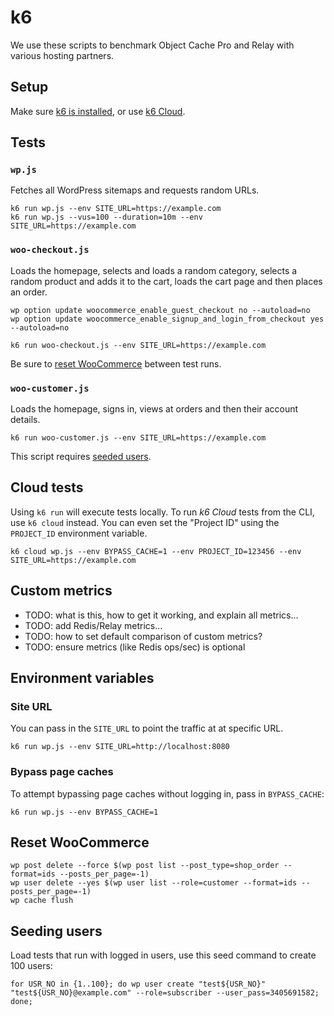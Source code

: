 # k6

We use these scripts to benchmark Object Cache Pro and Relay with various hosting partners.

## Setup

Make sure [k6 is installed](https://k6.io/docs/getting-started/installation/), or use [k6 Cloud](https://k6.io/cloud/).

## Tests

### `wp.js`

Fetches all WordPress sitemaps and requests random URLs.

```
k6 run wp.js --env SITE_URL=https://example.com
k6 run wp.js --vus=100 --duration=10m --env SITE_URL=https://example.com
```

### `woo-checkout.js`

Loads the homepage, selects and loads a random category, selects a random product and adds it to the cart, loads the cart page and then places an order.

```
wp option update woocommerce_enable_guest_checkout no --autoload=no
wp option update woocommerce_enable_signup_and_login_from_checkout yes --autoload=no

k6 run woo-checkout.js --env SITE_URL=https://example.com
```

Be sure to [reset WooCommerce](#reset-woocommerce) between test runs.

### `woo-customer.js`

Loads the homepage, signs in, views at orders and then their account details.

```
k6 run woo-customer.js --env SITE_URL=https://example.com
```

This script requires [seeded users](#seeding-users).

## Cloud tests

Using `k6 run` will execute tests locally. To run _k6 Cloud_ tests from the CLI, use `k6 cloud` instead. You can even set the "Project ID" using the `PROJECT_ID` environment variable.

```
k6 cloud wp.js --env BYPASS_CACHE=1 --env PROJECT_ID=123456 --env SITE_URL=https://example.com
```

## Custom metrics

- TODO: what is this, how to get it working, and explain all metrics...
- TODO: add Redis/Relay metrics...
- TODO: how to set default comparison of custom metrics?
- TODO: ensure metrics (like Redis ops/sec) is optional

## Environment variables

### Site URL

You can pass in the `SITE_URL` to point the traffic at at specific URL.

```
k6 run wp.js --env SITE_URL=http://localhost:8080
```

### Bypass page caches

To attempt bypassing page caches without logging in, pass in `BYPASS_CACHE`:

```
k6 run wp.js --env BYPASS_CACHE=1
```

## Reset WooCommerce

```
wp post delete --force $(wp post list --post_type=shop_order --format=ids --posts_per_page=-1)
wp user delete --yes $(wp user list --role=customer --format=ids --posts_per_page=-1)
wp cache flush
```

## Seeding users

Load tests that run with logged in users, use this seed command to create 100 users:

```
for USR_NO in {1..100}; do wp user create "test${USR_NO}" "test${USR_NO}@example.com" --role=subscriber --user_pass=3405691582; done;
```
